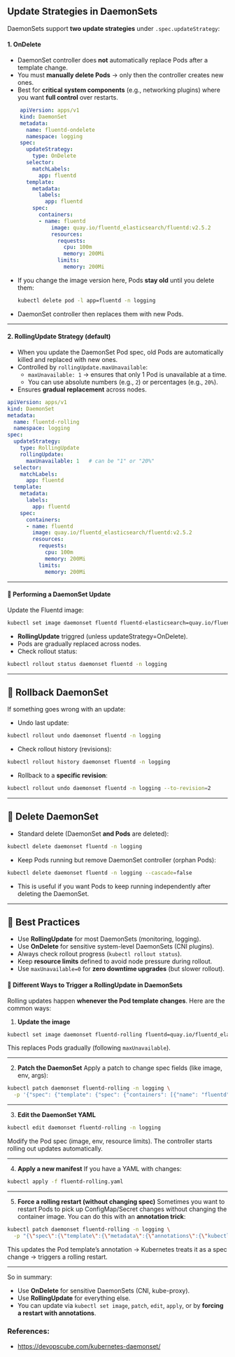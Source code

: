 ## Update Strategies in DaemonSets

DaemonSets support **two update strategies** under `.spec.updateStrategy`:

#### 1. OnDelete
* DaemonSet controller does **not** automatically replace Pods after a template change.
* You must **manually delete Pods** → only then the controller creates new ones.
* Best for **critical system components** (e.g., networking plugins) where you want **full control** over restarts.
```yaml
    apiVersion: apps/v1
    kind: DaemonSet
    metadata:
      name: fluentd-ondelete
      namespace: logging
    spec:
      updateStrategy:
        type: OnDelete
      selector:
        matchLabels:
          app: fluentd
      template:
        metadata:
          labels:
            app: fluentd
        spec:
          containers:
          - name: fluentd
              image: quay.io/fluentd_elasticsearch/fluentd:v2.5.2
              resources:
                requests:
                  cpu: 100m
                  memory: 200Mi
                limits:
                  memory: 200Mi
```

* If you change the image version here, Pods **stay old** until you delete them:
  ```bash
  kubectl delete pod -l app=fluentd -n logging
  ```
* DaemonSet controller then replaces them with new Pods.

---

#### 2. RollingUpdate Strategy (default)
* When you update the DaemonSet Pod spec, old Pods are automatically killed and replaced with new ones.
* Controlled by `rollingUpdate.maxUnavailable`:
    * `maxUnavailable: 1` → ensures that only 1 Pod is unavailable at a time.
    * You can use absolute numbers (e.g., `2`) or percentages (e.g., `20%`).
* Ensures **gradual replacement** across nodes.
```yaml
apiVersion: apps/v1
kind: DaemonSet
metadata:
  name: fluentd-rolling
  namespace: logging
spec:
  updateStrategy:
    type: RollingUpdate
    rollingUpdate:
      maxUnavailable: 1   # can be "1" or "20%"
  selector:
    matchLabels:
      app: fluentd
  template:
    metadata:
      labels:
        app: fluentd
    spec:
      containers:
      - name: fluentd
        image: quay.io/fluentd_elasticsearch/fluentd:v2.5.2
        resources:
          requests:
            cpu: 100m
            memory: 200Mi
          limits:
            memory: 200Mi
```

---

#### 🔹 Performing a DaemonSet Update

Update the Fluentd image:
```bash
kubectl set image daemonset fluentd fluentd-elasticsearch=quay.io/fluentd_elasticsearch/fluentd:v2.6.0 -n logging
```

* **RollingUpdate** triggred (unless updateStrategy=OnDelete).
* Pods are gradually replaced across nodes.
* Check rollout status:
```bash
kubectl rollout status daemonset fluentd -n logging
```

---

## 🔹 Rollback DaemonSet
If something goes wrong with an update:
* Undo last update:
```bash
kubectl rollout undo daemonset fluentd -n logging
```

* Check rollout history (revisions):
```bash
kubectl rollout history daemonset fluentd -n logging
```

* Rollback to a **specific revision**:
```bash
kubectl rollout undo daemonset fluentd -n logging --to-revision=2
```

---

## 🔹 Delete DaemonSet

* Standard delete (DaemonSet **and Pods** are deleted):
```bash
kubectl delete daemonset fluentd -n logging
```

* Keep Pods running but remove DaemonSet controller (orphan Pods):
```bash
kubectl delete daemonset fluentd -n logging --cascade=false
```
* This is useful if you want Pods to keep running independently after deleting the DaemonSet.

---

## 🔹 Best Practices

* Use **RollingUpdate** for most DaemonSets (monitoring, logging).
* Use **OnDelete** for sensitive system-level DaemonSets (CNI plugins).
* Always check rollout progress (`kubectl rollout status`).
* Keep **resource limits** defined to avoid node pressure during rollout.
* Use `maxUnavailable=0` for **zero downtime upgrades** (but slower rollout).



#### 🔹 Different Ways to Trigger a RollingUpdate in DaemonSets
Rolling updates happen **whenever the Pod template changes**.
Here are the common ways:

1. **Update the image**
```bash
kubectl set image daemonset fluentd-rolling fluentd=quay.io/fluentd_elasticsearch/fluentd:v2.6.0 -n logging
```
This replaces Pods gradually (following `maxUnavailable`).

---

2. **Patch the DaemonSet**
Apply a patch to change spec fields (like image, env, args):
```bash
kubectl patch daemonset fluentd-rolling -n logging \
  -p '{"spec": {"template": {"spec": {"containers": [{"name": "fluentd","image":"quay.io/fluentd_elasticsearch/fluentd:v2.6.1"}]}}}}'
```

---

3. **Edit the DaemonSet YAML**
```bash
kubectl edit daemonset fluentd-rolling -n logging
```
Modify the Pod spec (image, env, resource limits). The controller starts rolling out updates automatically.

---
4. **Apply a new manifest**
If you have a YAML with changes:
```bash
kubectl apply -f fluentd-rolling.yaml
```

---
5. **Force a rolling restart (without changing spec)**
Sometimes you want to restart Pods to pick up ConfigMap/Secret changes without changing the container image. You can do this with an **annotation trick**:
```bash
kubectl patch daemonset fluentd-rolling -n logging \
  -p "{\"spec\":{\"template\":{\"metadata\":{\"annotations\":{\"kubectl.kubernetes.io/restartedAt\":\"$(date +%Y-%m-%dT%H:%M:%S%z)\"}}}}}"
```
This updates the Pod template’s annotation → Kubernetes treats it as a spec change → triggers a rolling restart.

---

So in summary:

* Use **OnDelete** for sensitive DaemonSets (CNI, kube-proxy).
* Use **RollingUpdate** for everything else.
* You can update via `kubectl set image`, `patch`, `edit`, `apply`, or by **forcing a restart with annotations**.

### References:
- https://devopscube.com/kubernetes-daemonset/